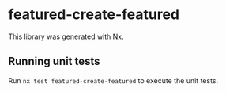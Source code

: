 # featured-create-featured

This library was generated with [Nx](https://nx.dev).

## Running unit tests

Run `nx test featured-create-featured` to execute the unit tests.
